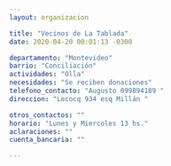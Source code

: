 ```yaml
---
layout: organizacion

title: "Vecinos de La Tablada"
date: 2020-04-20 00:01:13 -0300

departamento: "Montevideo"
barrio: "Conciliación"
actividades: "Olla"
necesidades: "Se reciben donaciones"
telefono_contacto: "Augusto 099894189 "
direccion: "Lecocq 934 esq Millán "

otros_contactos: ""
horario: "Lunes y Miercoles 13 hs."
aclaraciones: ""
cuenta_bancaria: ""

---
```

